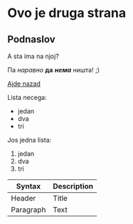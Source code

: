 # Ovo je druga strana
## Podnaslov
A sta ima na njoj?

Па *наравно* **да** ***нема*** ништа!
;)

[Ajde nazad](index)

Lista necega:
- jedan
- dva
- tri

Jos jedna lista:
1. jedan
1. dva
1. tri

| Syntax | Description |
| ----------- | ----------- |
| Header | Title |
| Paragraph | Text |
